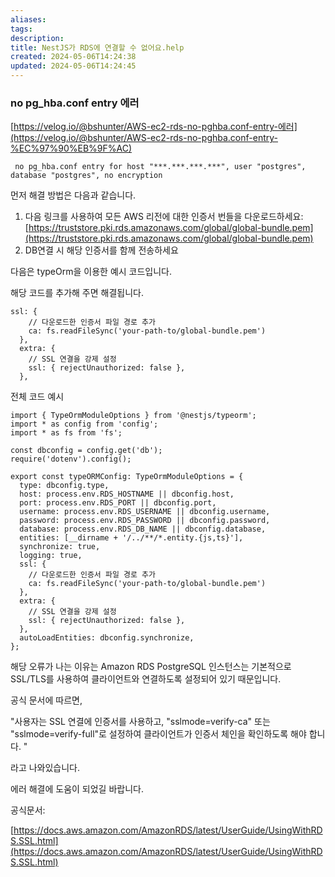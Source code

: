 ```yaml
---
aliases: 
tags: 
description:
title: NestJS가 RDS에 연결할 수 없어요.help
created: 2024-05-06T14:24:38
updated: 2024-05-06T14:24:45
---
```


### no pg_hba.conf entry 에러

[](https://velog.io/@bshunter/AWS-ec2-rds-no-pghba.conf-entry-%EC%97%90%EB%9F%AC)[https://velog.io/@bshunter/AWS-ec2-rds-no-pghba.conf-entry-에러](https://velog.io/@bshunter/AWS-ec2-rds-no-pghba.conf-entry-%EC%97%90%EB%9F%AC)

```
 no pg_hba.conf entry for host "***.***.***.***", user "postgres", database "postgres", no encryption
```

먼저 해결 방법은 다음과 같습니다.

1. 다음 링크를 사용하여 모든 AWS 리전에 대한 인증서 번들을 다운로드하세요: [https://truststore.pki.rds.amazonaws.com/global/global-bundle.pem](https://truststore.pki.rds.amazonaws.com/global/global-bundle.pem)
2. DB연결 시 해당 인증서를 함께 전송하세요

다음은 typeOrm을 이용한 예시 코드입니다.

해당 코드를 추가해 주면 해결됩니다.

```tsx
ssl: {
    // 다운로드한 인증서 파일 경로 추가
    ca: fs.readFileSync('your-path-to/global-bundle.pem')
  },
  extra: {
    // SSL 연결을 강제 설정
    ssl: { rejectUnauthorized: false },
  },
```

전체 코드 예시

```tsx
import { TypeOrmModuleOptions } from '@nestjs/typeorm';
import * as config from 'config';
import * as fs from 'fs';

const dbconfig = config.get('db');
require('dotenv').config();

export const typeORMConfig: TypeOrmModuleOptions = {
  type: dbconfig.type,
  host: process.env.RDS_HOSTNAME || dbconfig.host,
  port: process.env.RDS_PORT || dbconfig.port,
  username: process.env.RDS_USERNAME || dbconfig.username,
  password: process.env.RDS_PASSWORD || dbconfig.password,
  database: process.env.RDS_DB_NAME || dbconfig.database,
  entities: [__dirname + '/../**/*.entity.{js,ts}'],
  synchronize: true,
  logging: true,
  ssl: {
    // 다운로드한 인증서 파일 경로 추가
    ca: fs.readFileSync('your-path-to/global-bundle.pem')
  },
  extra: {
    // SSL 연결을 강제 설정
    ssl: { rejectUnauthorized: false },
  },
  autoLoadEntities: dbconfig.synchronize,
};
```

해당 오류가 나는 이유는 Amazon RDS PostgreSQL 인스턴스는 기본적으로 SSL/TLS를 사용하여 클라이언트와 연결하도록 설정되어 있기 때문입니다.

공식 문서에 따르면,

"사용자는 SSL 연결에 인증서를 사용하고, "sslmode=verify-ca" 또는 "sslmode=verify-full"로 설정하여 클라이언트가 인증서 체인을 확인하도록 해야 합니다. "

라고 나와있습니다.

에러 해결에 도움이 되었길 바랍니다.

공식문서:

[https://docs.aws.amazon.com/AmazonRDS/latest/UserGuide/UsingWithRDS.SSL.html](https://docs.aws.amazon.com/AmazonRDS/latest/UserGuide/UsingWithRDS.SSL.html)

